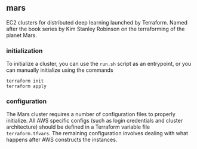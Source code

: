 ## mars

EC2 clusters for distributed deep learning launched by Terraform. Named after the book series by Kim Stanley Robinson on the terraforming of the planet Mars.

### initialization

To initialize a cluster, you can use the `run.sh` script as an entrypoint, or you can manually initialize using the commands

```
terraform init
terraform apply
```

### configuration

The Mars cluster requires a number of configuration files to properly initialize. All AWS specific configs (such as login credentials and cluster architecture) should be defined in a Terraform variable file `terraform.tfvars`. The remaining configuration involves dealing with what happens after AWS constructs the instances.

